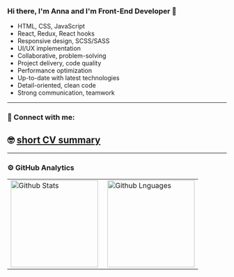 ### Hi there, I'm Anna and I'm Front-End Developer 👋

- HTML, CSS, JavaScript
- React, Redux, React hooks
- Responsive design, SCSS/SASS
- UI/UX implementation
- Collaborative, problem-solving
- Project delivery, code quality
- Performance optimization
- Up-to-date with latest technologies
- Detail-oriented, clean code
- Strong communication, teamwork

---

### 🤝 Connect with me:

## 🤓 [short CV summary](https://romashchenko-cv.vercel.app/)

---
### ⚙️ GitHub Analytics

<table>
  <tr>
    <td>
     <img height="200px" align="left" alt="Github Stats" src="https://github-readme-streak-stats.herokuapp.com/?user=Romashka093&theme=transparent&layout=compact" />
    </td>
    <td>
 <img  height="200px" align="right" alt="Github Lnguages" src="https://github-readme-stats-eight-theta.vercel.app/api/top-langs/?username=Romashka093&theme=transparent&layout=compact" />
    </td>
  </tr>
</table>


<!-- <img src="https://github-readme-streak-stats.herokuapp.com/?user=Romashka093&theme=transparent&layout=compact" alt="Github stats" />

<img alt="Github Lnguages" src="https://github-readme-stats-eight-theta.vercel.app/api/top-langs/?username=Romashka093&theme=transparent&layout=compact" /> -->
